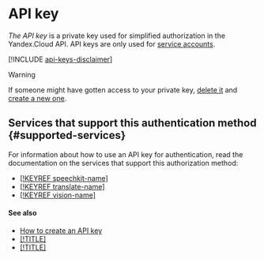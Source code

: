 # API key

_The API key_ is a private key used for simplified authorization in the Yandex.Cloud API. API keys are only used for [service accounts](../users/service-accounts.md).

[!INCLUDE [api-keys-disclaimer](../../../_includes/iam/api-keys-disclaimer.md)]

> [!WARNING]
>
> If someone might have gotten access to your private key, [delete it](../../operations/api-key/delete.md) and [create a new one](../../operations/api-key/create.md).

## Services that support this authentication method {#supported-services}

For information about how to use an API key for authentication, read the documentation on the services that support this authorization method:

* [[!KEYREF speechkit-name]](../../../speechkit/concepts/auth.md)
* [[!KEYREF translate-name]](../../../translate/concepts/auth.md)
* [[!KEYREF vision-name]](../../../vision/api-ref/authentication.md)

#### See also

* [How to create an API key](../../operations/api-key/create.md)
* [[!TITLE]](iam-token.md)
* [[!TITLE]](index.md)

